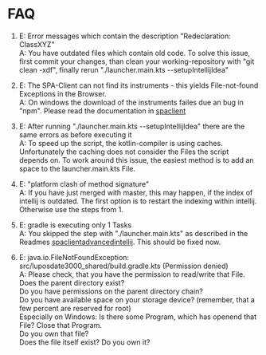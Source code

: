 # FAQ

1. E: Error messages which contain the description "Redeclaration: ClassXYZ"  
   A: You have outdated files which contain old code. To solve this issue, first commit your changes, than clean your working-repository with "git clean -xdf", finally rerun "./launcher.main.kts --setupIntellijIdea"

2. E: The SPA-Client can not find its instruments - this yields File-not-found Exceptions in the Browser.  
   A: On windows the download of the instruments failes due an bug in "npm". Please read the documentation in [spaclient](README-SPAClient.md)

3. E: After running "./launcher.main.kts --setupIntellijIdea" there are the same errors as before executing it  
   A: To speed up the script, the kotlin-compiler is using caches. Unfortunately the caching does not consider the Files the script depends on. To work around this issue, the easiest method is to add an space to the launcher.main.kts File.

4. E: "platform clash of method signature"  
   A: If you have just merged with master, this may happen, if the index of intellij is outdated. The first option is to restart the indexing within intellij. Otherwise use the steps from 1.

5. E: gradle is executing only 1 Tasks  
   A: You skipped the step with "./launcher.main.kts" as described in the Readmes [spaclient](README-SPAClient.md)[advanced](README-usage-compile-advanced.md)[intellij](README-usage-compile-intellij.md).
      This should be fixed now.

6. E: java.io.FileNotFoundException: src/luposdate3000_shared/build.gradle.kts (Permission denied)  
   A: Please check, that you have the permission to read/write that File.  
   Does the parent directory exist?  
   Do you have permissions on the parent directory chain?  
   Do you have available space on your storage device? (remember, that a few percent are reserved for root)  
   Especially on Windows: Is there some Program, which has openend that File? Close that Program.  
   Do you own that file?  
   Does the file itself exist? Do you own it?
